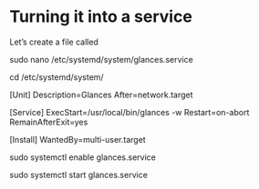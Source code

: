 # Turning it into a service

Let’s create a file called 

sudo nano /etc/systemd/system/glances.service

cd /etc/systemd/system/


[Unit]
Description=Glances
After=network.target

[Service]
ExecStart=/usr/local/bin/glances -w
Restart=on-abort
RemainAfterExit=yes

[Install]
WantedBy=multi-user.target

sudo systemctl enable glances.service

sudo systemctl start glances.service



